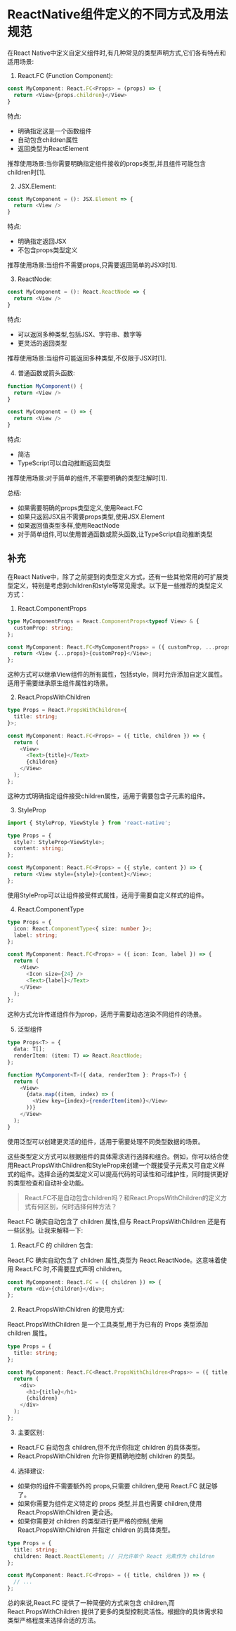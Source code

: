# ReactNative组件定义的不同方式及用法规范

在React Native中定义自定义组件时,有几种常见的类型声明方式,它们各有特点和适用场景:

1. React.FC (Function Component):

```typescript
const MyComponent: React.FC<Props> = (props) => {
  return <View>{props.children}</View>
}
```

特点:
- 明确指定这是一个函数组件
- 自动包含children属性
- 返回类型为ReactElement

推荐使用场景:当你需要明确指定组件接收的props类型,并且组件可能包含children时[1].

2. JSX.Element:

```typescript
const MyComponent = (): JSX.Element => {
  return <View />
}
```

特点:
- 明确指定返回JSX
- 不包含props类型定义

推荐使用场景:当组件不需要props,只需要返回简单的JSX时[1].

3. ReactNode:

```typescript
const MyComponent = (): React.ReactNode => {
  return <View />
}
```

特点:
- 可以返回多种类型,包括JSX、字符串、数字等
- 更灵活的返回类型

推荐使用场景:当组件可能返回多种类型,不仅限于JSX时[1].

4. 普通函数或箭头函数:

```typescript
function MyComponent() {
  return <View />
}

const MyComponent = () => {
  return <View />
}
```

特点:
- 简洁
- TypeScript可以自动推断返回类型

推荐使用场景:对于简单的组件,不需要明确的类型注解时[1].

总结:

- 如果需要明确的props类型定义,使用React.FC
- 如果只返回JSX且不需要props类型,使用JSX.Element
- 如果返回值类型多样,使用ReactNode
- 对于简单组件,可以使用普通函数或箭头函数,让TypeScript自动推断类型

## 补充
在React Native中，除了之前提到的类型定义方式，还有一些其他常用的可扩展类型定义，特别是考虑到children和style等常见需求。以下是一些推荐的类型定义方式：

1. React.ComponentProps<typeof View>

```typescript
type MyComponentProps = React.ComponentProps<typeof View> & {
  customProp: string;
};

const MyComponent: React.FC<MyComponentProps> = ({ customProp, ...props }) => {
  return <View {...props}>{customProp}</View>;
};
```

这种方式可以继承View组件的所有属性，包括style，同时允许添加自定义属性。适用于需要继承原生组件属性的场景。

2. React.PropsWithChildren

```typescript
type Props = React.PropsWithChildren<{
  title: string;
}>;

const MyComponent: React.FC<Props> = ({ title, children }) => {
  return (
    <View>
      <Text>{title}</Text>
      {children}
    </View>
  );
};
```

这种方式明确指定组件接受children属性，适用于需要包含子元素的组件。

3. StyleProp<ViewStyle>

```typescript
import { StyleProp, ViewStyle } from 'react-native';

type Props = {
  style?: StyleProp<ViewStyle>;
  content: string;
};

const MyComponent: React.FC<Props> = ({ style, content }) => {
  return <View style={style}>{content}</View>;
};
```

使用StyleProp<ViewStyle>可以让组件接受样式属性，适用于需要自定义样式的组件。

4. React.ComponentType

```typescript
type Props = {
  icon: React.ComponentType<{ size: number }>;
  label: string;
};

const MyComponent: React.FC<Props> = ({ icon: Icon, label }) => {
  return (
    <View>
      <Icon size={24} />
      <Text>{label}</Text>
    </View>
  );
};
```

这种方式允许传递组件作为prop，适用于需要动态渲染不同组件的场景。

5. 泛型组件

```typescript
type Props<T> = {
  data: T[];
  renderItem: (item: T) => React.ReactNode;
};

function MyComponent<T>({ data, renderItem }: Props<T>) {
  return (
    <View>
      {data.map((item, index) => (
        <View key={index}>{renderItem(item)}</View>
      ))}
    </View>
  );
}
```

使用泛型可以创建更灵活的组件，适用于需要处理不同类型数据的场景。

这些类型定义方式可以根据组件的具体需求进行选择和组合。例如，你可以结合使用React.PropsWithChildren和StyleProp<ViewStyle>来创建一个既接受子元素又可自定义样式的组件。选择合适的类型定义可以提高代码的可读性和可维护性，同时提供更好的类型检查和自动补全功能。

> React.FC不是自动包含children吗？和React.PropsWithChildren的定义方式有何区别，何时选择何种方法？

React.FC 确实自动包含了 children 属性,但与 React.PropsWithChildren 还是有一些区别。让我来解释一下:

1. React.FC 的 children 包含:

React.FC 确实自动包含了 children 属性,类型为 React.ReactNode。这意味着使用 React.FC 时,不需要显式声明 children。

```typescript
const MyComponent: React.FC = ({ children }) => {
  return <div>{children}</div>;
};
```

2. React.PropsWithChildren 的使用方式:

React.PropsWithChildren 是一个工具类型,用于为已有的 Props 类型添加 children 属性。

```typescript
type Props = {
  title: string;
};

const MyComponent: React.FC<React.PropsWithChildren<Props>> = ({ title, children }) => {
  return (
    <div>
      <h1>{title}</h1>
      {children}
    </div>
  );
};
```

3. 主要区别:

- React.FC 自动包含 children,但不允许你指定 children 的具体类型。
- React.PropsWithChildren 允许你更精确地控制 children 的类型。

4. 选择建议:

- 如果你的组件不需要额外的 props,只需要 children,使用 React.FC 就足够了。
- 如果你需要为组件定义特定的 props 类型,并且也需要 children,使用 React.PropsWithChildren 更合适。
- 如果你需要对 children 的类型进行更严格的控制,使用 React.PropsWithChildren 并指定 children 的具体类型。

```typescript
type Props = {
  title: string;
  children: React.ReactElement; // 只允许单个 React 元素作为 children
};

const MyComponent: React.FC<Props> = ({ title, children }) => {
  // ...
};
```

总的来说,React.FC 提供了一种简便的方式来包含 children,而 React.PropsWithChildren 提供了更多的类型控制灵活性。根据你的具体需求和类型严格程度来选择合适的方法。